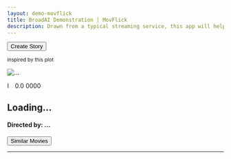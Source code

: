 ```yaml
---
layout: demo-movflick
title: BroadAI Demonstration | MovFlick
description: Drawn from a typical streaming service, this app will help you find your pick(s) for the day and even create your own plot!
---
```


<div class="container mt-5">
    <div class="row">
      <!-- Random Pick -->
      <div class="col-12 col-md-3">
        <div id="random-pick">
          <div class="row">
            <div class="col-12">
              <div class="row mt-5">
                <div class="col-12 text-center">
                  <button class="btn btn-info" type="button" id="btnWriteNewStory" onclick="writeSimilarStory()">Create
                    Story</button>
                  <p><small>inspired by this plot</small></p>
                </div>
              </div>
              <div class="card">
                <img id="pickPoster"
                  src="https://cdn.pixabay.com/photo/2015/02/12/11/54/popcorn-633627_1280.png"
                  class="card-img-top" alt="...">
                <div class="card-body">
                  <p class="row card-text">
                    <span class="col-6 text-left">
                      <img
                        src="https://encrypted-tbn0.gstatic.com/images?q=tbn:ANd9GcTKUcjZf0JSxm1mHIGsYM9vL_VxH0gDxHggyA&s" style="height:1em;"
                        alt="IMDB rating">
                      <span id="pickRating">0.0</span>
                    </span>
                    <span class="col-6 text-right">
                      <span id="pickYear">0000</span>
                    </span>
                  </p>
                  <h2 class="card-title">
                    <span id="pickTitle">Loading...</span>
                  </h2>
                  <h4 class="card-title">
                    <strong>Directed by: </strong>
                    <span id="pickDirector">...</span>
                  </h4>
                </div>
                <div class="px-3 py-3" id="plot"><!-- movie plot here --></div>
              </div>
              <div class="row mt-3">
                <div class="col-12 text-center">
                  <button class="btn btn-primary" type="button" id="btnFindSimilarMovies"
                    onclick="findSimilarMovies()">Similar Movies</button>
                </div>
              </div>
            </div>
          </div>
        </div>
      </div>
      <!-- Story -->
      <div class="col-12 col-md-9">
        <div id="story"><!-- new story --></div>
      </div>
    </div>
  </div>

---
